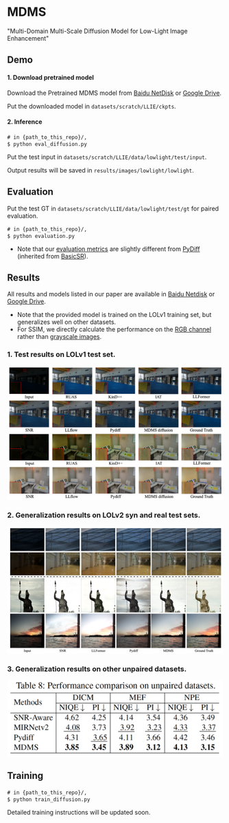 # MDMS
"Multi-Domain Multi-Scale Diffusion Model for Low-Light Image Enhancement"

## Demo
#### 1. Download pretrained model

Download the Pretrained MDMS model from [Baidu NetDisk]([https://pan.baidu.com/s/1J8rrUW8K0Cw2L94sgMI-vQ](https://pan.baidu.com/s/1O8hOVflnLGLSLP07nXp_sg?pwd=zftu)) or [Google Drive](https://pan.baidu.com/s/1O8hOVflnLGLSLP07nXp_sg?pwd=zftu).

Put the downloaded model in `datasets/scratch/LLIE/ckpts`.


#### 2. Inference
```
# in {path_to_this_repo}/,
$ python eval_diffusion.py
```
Put the test input in `datasets/scratch/LLIE/data/lowlight/test/input`.

Output results will be saved in `results/images/lowlight/lowlight`.

## Evaluation

Put the test GT in `datasets/scratch/LLIE/data/lowlight/test/gt` for paired evaluation.

```
# in {path_to_this_repo}/,
$ python evaluation.py
```
* Note that our [evaluation metrics](https://github.com/Oli-iver/MDMS/blob/main/evaluation.py) are slightly different from [PyDiff]([https://github.com/limuloo/PyDIff](https://github.com/limuloo/PyDIff/tree/862f8cc428450ef02822fd218b15705e2214ec2d/BasicSR-light/basicsr/metrics)) (inherited from [BasicSR](https://github.com/XPixelGroup/BasicSR)).

## Results
All results and models listed in our paper are available in [Baidu Netdisk](https://pan.baidu.com/s/1O8hOVflnLGLSLP07nXp_sg?pwd=zftu) or [Google Drive](https://pan.baidu.com/s/1O8hOVflnLGLSLP07nXp_sg?pwd=zftu).

* Note that the provided model is trained on the LOLv1 training set, but generalizes well on other datasets.
* For SSIM, we directly calculate the performance on the [RGB channel](https://github.com/Oli-iver/MDMS/blob/main/evaluation.py#L49-L51) rather than [grayscale images](https://github.com/limuloo/PyDIff/blob/862f8cc428450ef02822fd218b15705e2214ec2d/BasicSR-light/basicsr/metrics/ssim_lol.py#L7C1-L12C132).

### 1. Test results on LOLv1 test set.
![All text](https://github.com/Oli-iver/MDMS/blob/main/figs/v1.png)

### 2. Generalization results on LOLv2 syn and real test sets.
![All text](https://github.com/Oli-iver/MDMS/blob/main/figs/vis.png)

### 3. Generalization results on other unpaired datasets.
![All text](https://github.com/Oli-iver/MDMS/blob/main/figs/unpaired.png)

## Training
```
# in {path_to_this_repo}/,
$ python train_diffusion.py
```
Detailed training instructions will be updated soon.

